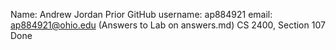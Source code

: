 Name: Andrew Jordan Prior
GitHub username: ap884921
email: ap884921@ohio.edu
(Answers to Lab on answers.md)
CS 2400, Section 107
Done
